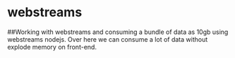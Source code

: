 # webstreams
##Working with webstreams and consuming a bundle of data as 10gb using webstreams nodejs. Over here we can consume a lot of data without explode memory on front-end. 
